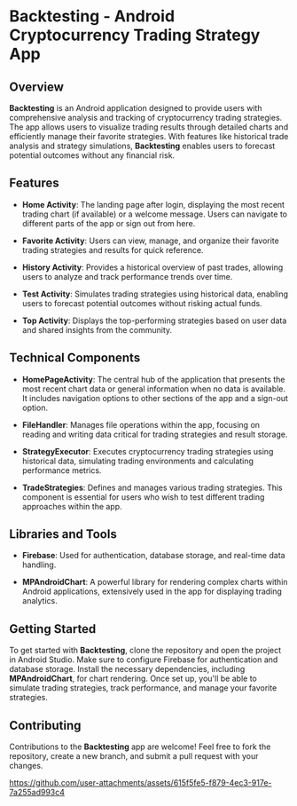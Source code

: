 # Backtesting - Android Cryptocurrency Trading Strategy App

## Overview

**Backtesting** is an Android application designed to provide users with comprehensive analysis and tracking of cryptocurrency trading strategies. The app allows users to visualize trading results through detailed charts and efficiently manage their favorite strategies. With features like historical trade analysis and strategy simulations, **Backtesting** enables users to forecast potential outcomes without any financial risk.

## Features

- **Home Activity**: The landing page after login, displaying the most recent trading chart (if available) or a welcome message. Users can navigate to different parts of the app or sign out from here.
  
- **Favorite Activity**: Users can view, manage, and organize their favorite trading strategies and results for quick reference.

- **History Activity**: Provides a historical overview of past trades, allowing users to analyze and track performance trends over time.

- **Test Activity**: Simulates trading strategies using historical data, enabling users to forecast potential outcomes without risking actual funds.

- **Top Activity**: Displays the top-performing strategies based on user data and shared insights from the community.

## Technical Components

- **HomePageActivity**: The central hub of the application that presents the most recent chart data or general information when no data is available. It includes navigation options to other sections of the app and a sign-out option.

- **FileHandler**: Manages file operations within the app, focusing on reading and writing data critical for trading strategies and result storage.

- **StrategyExecutor**: Executes cryptocurrency trading strategies using historical data, simulating trading environments and calculating performance metrics.

- **TradeStrategies**: Defines and manages various trading strategies. This component is essential for users who wish to test different trading approaches within the app.

## Libraries and Tools

- **Firebase**: Used for authentication, database storage, and real-time data handling.
  
- **MPAndroidChart**: A powerful library for rendering complex charts within Android applications, extensively used in the app for displaying trading analytics.

## Getting Started

To get started with **Backtesting**, clone the repository and open the project in Android Studio. Make sure to configure Firebase for authentication and database storage. Install the necessary dependencies, including **MPAndroidChart**, for chart rendering. Once set up, you'll be able to simulate trading strategies, track performance, and manage your favorite strategies.

## Contributing

Contributions to the **Backtesting** app are welcome! Feel free to fork the repository, create a new branch, and submit a pull request with your changes.

https://github.com/user-attachments/assets/615f5fe5-f879-4ec3-917e-7a255ad993c4


